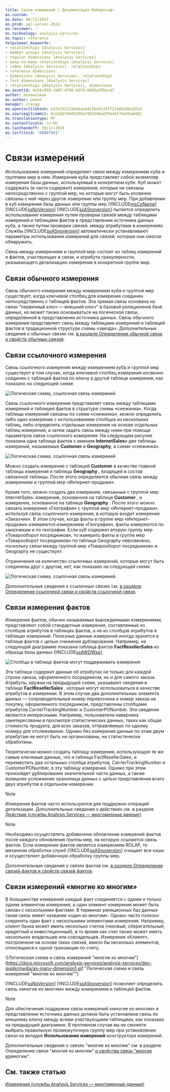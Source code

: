```yaml
---
title: Связи измерений | Документация Майкрософт
ms.custom: ''
ms.date: 06/13/2017
ms.prod: sql-server-2014
ms.reviewer: ''
ms.technology: analysis-services
ms.topic: reference
helpviewer_keywords:
- relationships [Analysis Services]
- member groups [Analysis Services]
- regular dimensions [Analysis Services]
- many-to-many relationships [Analysis Services]
- cubes [Analysis Services], relationships
- reference dimensions
- dimensions [Analysis Services], relationships
- fact dimensions [Analysis Services]
- relationships [Analysis Services], dimensions
ms.assetid: de54c059-cb0f-4f66-bd70-8605af05ec4f
author: minewiskan
ms.author: owend
manager: craigg
ms.openlocfilehash: e1fe1521f2eebaa4413b49c315f17a6b1b6a5914
ms.sourcegitcommit: 8cb26b7dd40280a7403d46ee59a4e57be55ab462
ms.translationtype: MT
ms.contentlocale: ru-RU
ms.lasthandoff: 10/17/2019
ms.locfileid: "68887941"
---
```

# <a name="dimension-relationships"></a>Связи измерений
  Использование измерений определяет связи между измерением куба и группами мер в нем. Измерение куба представляет собой экземпляр измерения базы данных, используемый в конкретном кубе. Куб может содержать (и часто содержит) измерения, которые не связаны непосредственно с группой мер, но которые могут быть косвенно связаны с ней через другое измерение или группу мер. При добавлении в куб измерения базы данных или группы мер [!INCLUDE[msCoName](../../includes/msconame-md.md)] [!INCLUDE[ssNoVersion](../../includes/ssnoversion-md.md)] [!INCLUDE[ssASnoversion](../../includes/ssasnoversion-md.md)] пытается определить использование измерения путем проверки связей между таблицами измерений и таблицами фактов в представлении источника данных куба, а также путем проверки связей. между атрибутами в измерениях. Службы [!INCLUDE[ssASnoversion](../../includes/ssasnoversion-md.md)] автоматически устанавливают параметры использования измерений для связей, которые они смогли обнаружить.  
  
 Связь между измерением и группой мер состоит из таблиц измерений и фактов, участвующих в связи, и атрибута гранулярности, указывающего детализацию измерения в конкретной группе мер.  
  
## <a name="regular-dimension-relationships"></a>Связи обычного измерения  
 Связь обычного измерения между измерением куба и группой мер существует, когда ключевой столбец для измерения соединен непосредственно с таблицей фактов. Эта прямая связь основана на связи "первичный ключ — внешний ключ" в базовой реляционной базе данных, но может также основываться на логической связи, определенной в представлении источника данных. Связь обычного измерения представляет связь между таблицами измерений и таблицей фактов в традиционной структуре схемы «звезда». Дополнительные сведения о обычных связях см. [в разделе Определение обычной связи и свойств обычных связей](../multidimensional-models/define-a-regular-relationship-and-regular-relationship-properties.md).  
  
## <a name="reference-dimension-relationships"></a>Связи ссылочного измерения  
 Связь ссылочного измерения между измерением куба и группой мер существует в том случае, когда ключевой столбец измерения косвенно соединен с таблицей фактов по ключу в другой таблице измерения, как показано на следующей схеме.  
  
 ![Логическая схема, ссылочная связь измерений](https://docs.microsoft.com/analysis-services/analysis-services/dev-guide/media/as-refdimension1.gif "Логическая схема, ссылочная связь измерений")  
  
 Связь ссылочного измерения представляет связь между таблицами измерений и таблицей фактов в структуре схемы «снежинка». Когда таблицы измерений связаны по схеме «снежинка», можно определить либо одно измерение с использованием столбцов из нескольких таблиц, либо определить отдельные измерения на основе отдельных таблиц измерений, а затем задать связь между ними при помощи параметров связи ссылочного измерения. На следующем рисунке показана одна таблица фактов с именем **InternetSales**и две таблицы измерений, называемые **Customer** и **Geography**, в схеме «снежинка».  
  
 ![Логическая схема, ссылочная связь измерений](https://docs.microsoft.com/analysis-services/analysis-services/dev-guide/media/as-refdim-schema1.gif "Логическая схема, ссылочная связь измерений")  
  
 Можно создать измерение с таблицей **Customer** в качестве главной таблицы измерения и таблицы **Geography** , входящей в состав связанной таблицы. После этого определяется обычная связь между измерением и группой мер «Интернет-продажи».  
  
 Кроме того, можно создать два измерения, связанные с группой мер InternetSales: измерение, основанное на таблице **Customer** , и измерение, основанное на таблице **Geography** . После этого можно связать измерение «География» с группой мер «Интернет-продажи», используя связь ссылочного измерения, в которую входит измерение «Заказчик». В этом случае, когда факты в группе мер «Интернет-продажи» измеряются измерением «География», факты измеряются по заказчикам и по географии. Если куб содержит вторую группу мер «Товарооборот посредников», то измерить факты в группе мер «Товарооборот посредников» по таблице Geography невозможно, поскольку связи между группой мер «Товарооборот посредников» и Geography не существует.  
  
 Ограничения на количество ссылочных измерений, которые могут быть соединены друг с другом, нет, как показано на следующей схеме.  
  
 ![Логическая схема, ссылочная связь измерений](https://docs.microsoft.com/analysis-services/analysis-services/dev-guide/media/as-refdimension2.gif "Логическая схема, ссылочная связь измерений")  
  
 Дополнительные сведения о ссылочных связях см. [в разделе Определение ссылочной связи и свойств ссылочной связи](../multidimensional-models/define-a-referenced-relationship-and-referenced-relationship-properties.md).  
  
## <a name="fact-dimension-relationships"></a>Связи измерения фактов  
 Измерения фактов, обычно называемые вырожденными измерениями, представляют собой стандартные измерения, составленные из столбцов атрибутов в таблицах фактов, а не из столбцов атрибутов в таблицах измерений. Полезные данные измерений иногда хранятся в таблице фактов с целью снижения дублирования. Например, на следующей диаграмме показана таблица фактов **FactResellerSales** из образца базы данных [!INCLUDE[ssAWDWsp](../../includes/ssawdwsp-md.md)].  
  
 ![Столбцы в таблице фактов могут поддерживать измерения](https://docs.microsoft.com/analysis-services/analysis-services/dev-guide/media/as-factdim.gif "Столбцы в таблице фактов могут поддерживать измерения")  
  
 Эта таблица содержит данные об атрибутах не только для каждой строки заказа, оформленного посредником, но и для самого заказа. Атрибуты, кружки на предыдущей схеме, указывают сведения в таблице **FactResellerSales** , которые могут использоваться в качестве атрибутов в измерении. В этом случае два дополнительных элемента данных — сопроводительный номер перевозчика и номер заказа на покупку, оформленного посредником, представлены столбцами атрибутов CarrierTrackingNumber и CustomerPONumber. Эти сведения являются интересными. Например, пользователи наверняка заинтересованы в просмотре статистических данных, таких как общая стоимость продукта, для всех заказов, отправляемых по одному номеру для отслеживания. Однако без измерения данные по этим двум атрибутам не могут быть ни организованы, ни статистически обработаны.  
  
 Теоретически можно создать таблицу измерения, использующую те же самые ключевые данные, что и таблица FactResellerSales, и переместить два остальных столбца атрибутов, CarrierTrackingNumber и CustomerPONumber, в эту таблицу измерения. Однако при этом произойдет дублирование значительной части данных, а также излишнее усложнение хранилища данных с целью представления всего двух атрибутов в отдельном измерении.  
  
> [!NOTE]  
>  Измерения фактов часто используются для поддержки операций детализации. Дополнительные сведения о действиях см. в разделе [Действия (службы Analysis Services — многомерные данные)](../multidimensional-models/actions-analysis-services-multidimensional-data.md).  
  
> [!NOTE]  
>  Необходимо осуществлять добавочное обновление измерений фактов после каждого обновления группы мер, на которую ссылается связь фактов. Если измерение фактов является измерением ROLAP, то механизм обработки служб [!INCLUDE[ssASnoversion](../../includes/ssasnoversion-md.md)] очищает все кэши и осуществляет добавочную обработку группы мер.  
  
 Дополнительные сведения о связях фактов см. [в разделе Определение связей фактов и свойств связей фактов](../multidimensional-models/define-a-fact-relationship-and-fact-relationship-properties.md).  
  
## <a name="many-to-many-dimension-relationships"></a>Связи измерений «многие ко многим»  
 В большинстве измерений каждый факт соединяется с одним и только одним элементом измерения, а один элемент измерения может быть связан с несколькими фактами. В терминах реляционных баз данных такая связь имеет название «один ко многим». Однако часто полезно соединять один факт с несколькими элементами измерения. Например, клиент банка может иметь несколько счетов (чековый, сберегательный, кредитный и инвестиционный), в то время как счет также может иметь нескольких владельцев или совладельцев. Измерение «Клиент», построенное на основе таких связей, имело бы несколько элементов, относящихся к одной транзакции по счету.  
  
 ![Логическая схема и связь измерений "многие ко многим"](https://docs.microsoft.com/analysis-services/analysis-services/dev-guide/media/as-many-dimension1.gif "Логическая схема и связь измерений "многие ко многим"")  
  
 [!INCLUDE[ssNoVersion](../../includes/ssnoversion-md.md)] [!INCLUDE[ssASnoversion](../../includes/ssasnoversion-md.md)] позволяет определить связь «многие ко многим» между измерением и таблицей фактов.  
  
> [!NOTE]  
>  Для обеспечения поддержки связи измерений «многие ко многим» в представлении источника данных должна быть установлена связь по внешнему ключу между всеми участвующими таблицами, как показано на предыдущей диаграмме. В противном случае вы не сможете выбрать правильную промежуточную группу мер при установлении связи на вкладке **Использование измерений** конструктора измерений.  
  
 Дополнительные сведения о связях "многие ко многим" см. в разделе Определение связи "многие ко многим" [и свойства связи "многие ко](../multidimensional-models/define-a-many-to-many-relationship-and-many-to-many-relationship-properties.md)многим".  
  
## <a name="see-also"></a>См. также статью  
 [Измерения (службы Analysis Services — многомерные данные)](../multidimensional-models-olap-logical-dimension-objects/dimensions-analysis-services-multidimensional-data.md)  
  
  
